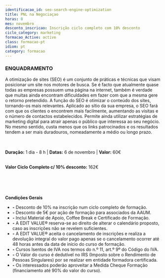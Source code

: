 ```yaml
---
identificacao_id: seo-search-engine-optimization
title: PNL na Negociaçao
horas: 8
mes: novembro
desconto_inscricao: Inscrição ciclo completo com 10% desconto
ciclo_category: marketing
formacao_Active: active
class: formacao-pt
idiom: pt
category: formacao
---
```


### **ENQUADRAMENTO**
A otimização de sites (SEO) é um conjunto de práticas e técnicas que visam posicionar um site nos motores de busca. Se é facto que atualmente quase todas as empresas possuem uma página na internet, também é verdade que muitas ainda encontram dificuldades em fazer com que a mesma gere o retorno pretendido. A função do SEO é otimizar o conteúdo dos sites, tornando-os mais relevantes. Aplicado ao sítio da sua empresa, o SEO fará com que os clientes o encontrem mais facilmente, aumentando as visitas e o número de contactos estabelecidos. Permite ainda utilizar estratégias de marketing digital para atrair apenas o público que interessa ao seu negócio. No mesmo sentido, custa menos que os links patrocinados e os resultados tendem a ser mais duradouros, nomeadamente a médio ou longo prazo.<br><br><br>

**Duração:** 1 dia - 8 h  \|  **Datas:** 6 de novembro  \|  **Valor:** 60€<br><br>

**Valor Ciclo Completo c/ 10% desconto:** 162€<br><br><br><br><br>

**Condições Gerais**

+ **\-** Desconto de 10% na inscrição num ciclo completo de formação.
+ **\-** Desconto de 5€ por ação de formação para associados da AAUM.
+ **\-** Inclui Material de Apoio, Coffee Break e Certificado de Formação.
+ **\-** A EDIT VALUE® reserva-se ao direito de alterar o calendário proposto, caso as inscrições não se revelem suficientes.
+ **\-** A EDIT VALUE® aceita o cancelamento de inscrições e realiza a devolução integral do valor pago apenas se o cancelamento ocorrer até 48 horas antes da data de início do curso de formação.
+ **\-** Cursos Isentos de IVA nos termos do n.º 11, art.º 9º do Código do IVA.
+ **\-** O Valor do curso é dedutível no IRS (Imposto sobre o Rendimento de Pessoas Singulares) por se realizar em entidade formadora certificada.
+ **\-** Os interessados poderão aproveitar a Medida Cheque Formação (financiamento até 90% do valor do curso).
